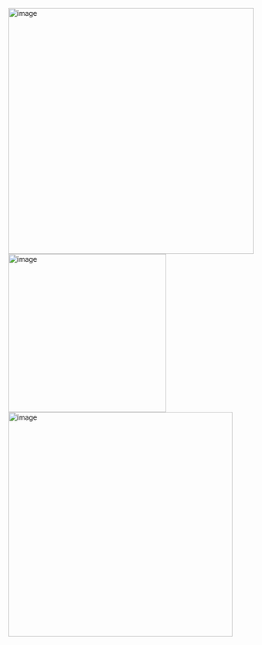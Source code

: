 <img width="496" alt="image" src="https://github.com/MaryiaBabinskaya/Programming_methods/assets/94359114/e7c344b4-821f-46e7-9b4b-c1b3a7e1ac3a"> \
<img width="319" alt="image" src="https://github.com/MaryiaBabinskaya/Programming_methods/assets/94359114/9b78e3da-835f-45b9-af4a-f81b5e1ba53d"> \
<img width="453" alt="image" src="https://github.com/MaryiaBabinskaya/Programming_methods/assets/94359114/10babee3-6755-4ba8-9253-1049772cb42f">

